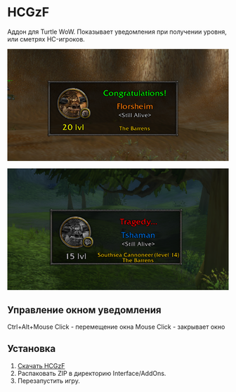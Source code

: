 # HCGzF
Аддон для Turtle WoW.
Показывает уведомления при получении уровня, или сметрях HC-игроков.

![Preview1](https://raw.githubusercontent.com/Steelbash/HCGzF/main/gratz.png)

![Preview2](https://raw.githubusercontent.com/Steelbash/HCGzF/main/f.png)


## Управление окном уведомления
Ctrl+Alt+Mouse Click - перемещение окна
Mouse Click - закрывает окно

## Установка
1. [Скачать HCGzF](https://github.com/Steelbash/HCGzF/releases/download/1.0.0/HCGzF_v1.0.0.zip)
2. Распаковать ZIP в директорию Interface/AddOns.
3. Перезапустить игру.
